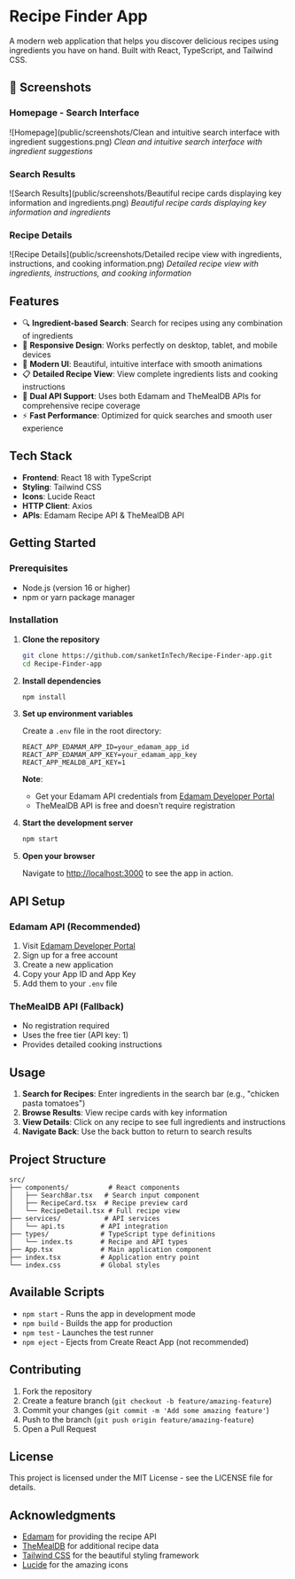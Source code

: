 # Recipe Finder App

A modern web application that helps you discover delicious recipes using ingredients you have on hand. Built with React, TypeScript, and Tailwind CSS.

## 📸 Screenshots

### Homepage - Search Interface
![Homepage](public/screenshots/Clean and intuitive search interface with ingredient suggestions.png)
*Clean and intuitive search interface with ingredient suggestions*

### Search Results
![Search Results](public/screenshots/Beautiful recipe cards displaying key information and ingredients.png)
*Beautiful recipe cards displaying key information and ingredients*

### Recipe Details
![Recipe Details](public/screenshots/Detailed recipe view with ingredients, instructions, and cooking information.png)
*Detailed recipe view with ingredients, instructions, and cooking information*


## Features

- 🔍 **Ingredient-based Search**: Search for recipes using any combination of ingredients
- 📱 **Responsive Design**: Works perfectly on desktop, tablet, and mobile devices
- 🎨 **Modern UI**: Beautiful, intuitive interface with smooth animations
- 📋 **Detailed Recipe View**: View complete ingredients lists and cooking instructions
- 🔄 **Dual API Support**: Uses both Edamam and TheMealDB APIs for comprehensive recipe coverage
- ⚡ **Fast Performance**: Optimized for quick searches and smooth user experience

## Tech Stack

- **Frontend**: React 18 with TypeScript
- **Styling**: Tailwind CSS
- **Icons**: Lucide React
- **HTTP Client**: Axios
- **APIs**: Edamam Recipe API & TheMealDB API

## Getting Started

### Prerequisites

- Node.js (version 16 or higher)
- npm or yarn package manager

### Installation

1. **Clone the repository**
   ```bash
   git clone https://github.com/sanketInTech/Recipe-Finder-app.git
   cd Recipe-Finder-app
   ```

2. **Install dependencies**
   ```bash
   npm install
   ```

3. **Set up environment variables**
   
   Create a `.env` file in the root directory:
   ```env
   REACT_APP_EDAMAM_APP_ID=your_edamam_app_id
   REACT_APP_EDAMAM_APP_KEY=your_edamam_app_key
   REACT_APP_MEALDB_API_KEY=1
   ```

   **Note**: 
   - Get your Edamam API credentials from [Edamam Developer Portal](https://developer.edamam.com/edamam-recipe-api)
   - TheMealDB API is free and doesn't require registration

4. **Start the development server**
   ```bash
   npm start
   ```

5. **Open your browser**
   
   Navigate to [http://localhost:3000](http://localhost:3000) to see the app in action.

## API Setup

### Edamam API (Recommended)
1. Visit [Edamam Developer Portal](https://developer.edamam.com/edamam-recipe-api)
2. Sign up for a free account
3. Create a new application
4. Copy your App ID and App Key
5. Add them to your `.env` file

### TheMealDB API (Fallback)
- No registration required
- Uses the free tier (API key: 1)
- Provides detailed cooking instructions

## Usage

1. **Search for Recipes**: Enter ingredients in the search bar (e.g., "chicken pasta tomatoes")
2. **Browse Results**: View recipe cards with key information
3. **View Details**: Click on any recipe to see full ingredients and instructions
4. **Navigate Back**: Use the back button to return to search results

## Project Structure

```
src/
├── components/          # React components
│   ├── SearchBar.tsx   # Search input component
│   ├── RecipeCard.tsx  # Recipe preview card
│   └── RecipeDetail.tsx # Full recipe view
├── services/           # API services
│   └── api.ts         # API integration
├── types/             # TypeScript type definitions
│   └── index.ts       # Recipe and API types
├── App.tsx            # Main application component
├── index.tsx          # Application entry point
└── index.css          # Global styles
```

## Available Scripts

- `npm start` - Runs the app in development mode
- `npm build` - Builds the app for production
- `npm test` - Launches the test runner
- `npm eject` - Ejects from Create React App (not recommended)

## Contributing

1. Fork the repository
2. Create a feature branch (`git checkout -b feature/amazing-feature`)
3. Commit your changes (`git commit -m 'Add some amazing feature'`)
4. Push to the branch (`git push origin feature/amazing-feature`)
5. Open a Pull Request

## License

This project is licensed under the MIT License - see the LICENSE file for details.

## Acknowledgments

- [Edamam](https://www.edamam.com/) for providing the recipe API
- [TheMealDB](https://www.themealdb.com/) for additional recipe data
- [Tailwind CSS](https://tailwindcss.com/) for the beautiful styling framework
- [Lucide](https://lucide.dev/) for the amazing icons 
